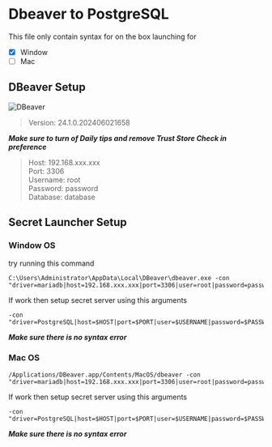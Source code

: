 # Dbeaver to PostgreSQL
This file only contain syntax for on the box launching for
- [x] Window
- [ ] Mac

## DBeaver Setup

![DBeaver](\PIC\DBeaver-ver.png)
>Version: 24.1.0.202406021658

***Make sure to turn of Daily tips and remove Trust Store Check in preference***

> Host: 192.168.xxx.xxx  
> Port: 3306  
> Username: root  
> Password: password  
> Database: database  

## Secret Launcher Setup

### Window OS

try running this command  

```
C:\Users\Administrator\AppData\Local\DBeaver\dbeaver.exe -con "driver=mariadb|host=192.168.xxx.xxx|port=3306|user=root|password=password|database=database"
```

If work then setup secret server using this arguments

```
-con "driver=PostgreSQL|host=$HOST|port=$PORT|user=$USERNAME|password=$PASSWORD|database=$DATABASE"
```

***Make sure there is no syntax error***

### Mac OS

```
/Applications/DBeaver.app/Contents/MacOS/dbeaver -con "driver=mariadb|host=192.168.xxx.xxx|port=3306|user=root|password=password|database=database"
```

If work then setup secret server using this arguments

```
-con "driver=PostgreSQL|host=$HOST|port=$PORT|user=$USERNAME|password=$PASSWORD|database=$DATABASE"
```

***Make sure there is no syntax error***